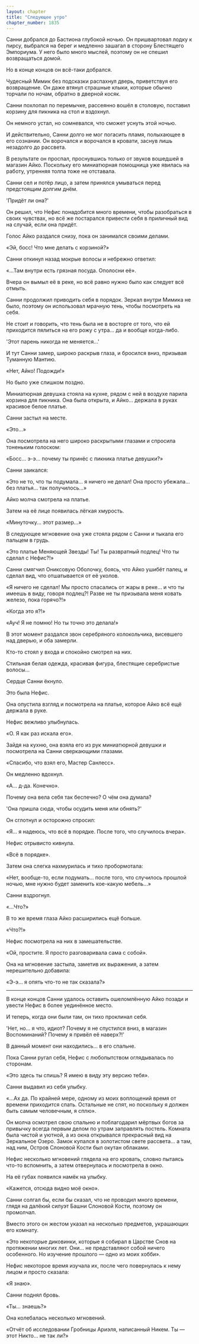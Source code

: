 ```yaml
---
layout: chapter
title: "Следующее утро"
chapter_number: 1835
---
```




Санни добрался до Бастиона глубокой ночью. Он пришвартовал лодку к пирсу, выбрался на берег и медленно зашагал в сторону Блестящего Эмпориума. У него было много мыслей, поэтому он не спешил возвращаться домой.

Но в конце концов он всё-таки добрался.

Чудесный Мимик без подсказки распахнул дверь, приветствуя его возвращение. Он даже втянул страшные клыки, которые обычно торчали по ночам, обратно в дверной косяк.

Санни похлопал по перемычке, рассеянно вошёл в столовую, поставил корзину для пикника на стол и вздохнул.

Он немного устал, но сомневался, что сможет уснуть этой ночью.

И действительно, Санни долго не мог погасить пламя, полыхающее в его сознании. Он ворочался и ворочался в кровати, заснув лишь незадолго до рассвета.

В результате он проспал, проснувшись только от звуков вошедшей в магазин Айко. Поскольку его миниатюрная помощница уже явилась на работу, утренняя толпа тоже не отставала.

Санни сел и потёр лицо, а затем принялся умываться перед предстоящим долгим днём.

'Придёт ли она?'

Он решил, что Нефис понадобится много времени, чтобы разобраться в своих чувствах, но всё же постарался привести себя в приличный вид на случай, если она придёт.

Голос Айко раздался снизу, пока он занимался своими делами.

«Эй, босс! Что мне делать с корзиной?»

Санни откинул назад мокрые волосы и небрежно ответил:

«...Там внутри есть грязная посуда. Ополосни её».

Вчера он вымыл её в реке, но всё равно нужно было как следует всё отмыть.

Санни продолжил приводить себя в порядок. Зеркал внутри Мимика не было, поэтому он использовал мрачную тень, чтобы посмотреть на себя.

Не стоит и говорить, что тень была не в восторге от того, что ей приходится пялиться на его рожу с утра... да и вообще когда-либо.

'Этот парень никогда не меняется...'

И тут Санни замер, широко раскрыв глаза, и бросился вниз, призывая Туманную Мантию.

«Нет, Айко! Подожди!»

Но было уже слишком поздно.

Миниатюрная девушка стояла на кухне, рядом с ней в воздухе парила корзина для пикника. Она была открыта, и Айко... держала в руках красивое белое платье.

Санни застыл на месте.

«Это...»

Она посмотрела на него широко раскрытыми глазами и спросила тоненьким голоском:

«Босс... э-э... почему ты принёс с пикника платье девушки?»

Санни заикался:

«Это не то, что ты подумала... я ничего не делал! Она просто убежала... без платья... так получилось...»

Айко молча смотрела на платье.

Затем на её лице появилась лёгкая хмурость.

«Минуточку... этот размер...»

В следующее мгновение она уже стояла рядом с Санни и тыкала его пальцем в грудь.

«Это платье Меняющей Звезды! Ты! Ты развратный подлец! Что ты сделал с Нефис?!»

Санни смягчил Ониксовую Оболочку, боясь, что Айко ушибёт палец, и сделал вид, что отшатывается от её уколов.

«Я ничего не сделал! Мы просто спасались от жары в реке... и что ты имеешь в виду, говоря подлец?! Разве не ты призывала меня ковать железо, пока горячо?!»

«Когда это я?!»

«Ауч! Я не помню! Но ты точно это делала!»

В этот момент раздался звон серебряного колокольчика, висевшего над дверью, и оба замерли.

Кто-то стоял у входа и спокойно смотрел на них.

Стильная белая одежда, красивая фигура, блестящие серебристые волосы...

Сердце Санни ёкнуло.

Это была Нефис.

Она опустила взгляд и посмотрела на платье, которое Айко всё ещё держала в руке.

Нефис вежливо улыбнулась.

«О. Я как раз искала его».

Зайдя на кухню, она взяла его из рук миниатюрной девушки и посмотрела на Санни сверкающими глазами.

«Спасибо, что взял его, Мастер Санлесс».

Он медленно вдохнул.

«А… д-да. Конечно».

Почему она вела себя так беспечно? О чём она думала?

'Она пришла сюда, чтобы осудить меня или обнять?'

Он сглотнул и осторожно спросил:

«Я... я надеюсь, что всё в порядке. После того, что случилось вчера».

Нефис отрывисто кивнула.

«Всё в порядке».

Затем она слегка нахмурилась и тихо пробормотала:

«Нет, вообще-то, если подумать... после того, что случилось прошлой ночью, мне нужно будет заменить кое-какую мебель...»

Санни вздрогнул.

«...Что?»

В то же время глаза Айко расширились ещё больше.

«Что?!»

Нефис посмотрела на них в замешательстве.

«Ой, простите. Я просто разговаривала сама с собой».

Она на мгновение застыла, заметив их выражения, а затем нерешительно добавила:

«Э-э… я опять что-то не так сказала?»

***

В конце концов Санни удалось оставить ошеломлённую Айко позади и увести Нефис в более уединённое место.

И теперь, когда они были там, он тихо проклинал себя.

'Нет, но... я что, идиот? Почему я не спустился вниз, в магазин Воспоминаний? Почему я привёл её наверх?!'

В данный момент они находились... в его спальне.

Пока Санни ругал себя, Нефис с любопытством оглядывалась по сторонам.

«Это здесь ты спишь? Я имею в виду эту версию тебя».

Санни выдавил из себя улыбку.

«...Ах да. По крайней мере, одному из моих воплощений время от времени приходится спать. Остальные не спят, но поскольку я должен быть самым человечным, я сплю».

Он молча осмотрел свою спальню и поблагодарил мёртвых богов за привычку всегда первым делом по утрам заправлять постель. Комната была чистой и уютной, а из окна открывался прекрасный вид на Зеркальное Озеро. Замок купался в золотистом свете рассвета... а там, над ним, Остров Слоновой Кости был окутан облаками.

Нефис несколько мгновений глядела на его кровать, словно пытаясь что-то вспомнить, а затем отвернулась и посмотрела в окно.

На её губах появился намёк на улыбку.

«Кажется, отсюда видно моё окно».

Санни солгал бы, если бы сказал, что не проводил много времени, глядя на далёкий силуэт Башни Слоновой Кости, поэтому он промолчал.

Вместо этого он жестом указал на несколько предметов, украшающих его комнату.

«Это некоторые диковинки, которые я собирал в Царстве Снов на протяжении многих лет. Они... не представляют собой ничего особенного. Но изучение прошлого — одно из моих хобби».

Нефис некоторое время изучала их, после чего повернулась к нему лицом и просто сказала:

«Я знаю».

Санни поднял бровь.

«Ты... знаешь?»

Она колебалась несколько мгновений.

«Отчёт об исследовании Гробницы Ариэля, написанный Никем. Ты — этот Никто... не так ли?»

